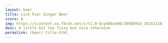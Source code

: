 ```yaml
---
layout: beer
title: Lick Pier Ginger Beer
score: 6
img: https://scontent.xx.fbcdn.net/v/t1.0-0/p480x480/10988914_10153118793028745_6211347906406183583_n.jpg?oh=fbc1ec6505731ef941f9e1821029e20f&oe=58C5CAC4
desc: A little bit too fizzy but nice otherwise
permalink: /beer/:title.html
---
```

